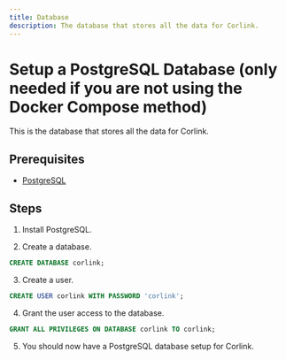 ```yaml
---
title: Database
description: The database that stores all the data for Corlink.
---
```


# Setup a PostgreSQL Database (only needed if you are not using the Docker Compose method)

This is the database that stores all the data for Corlink.

## Prerequisites

- [PostgreSQL](https://www.postgresql.org/download/)

## Steps

1. Install PostgreSQL.

2. Create a database.

```sql 
CREATE DATABASE corlink;
```

3. Create a user.

```sql
CREATE USER corlink WITH PASSWORD 'corlink';
```

4. Grant the user access to the database.

```sql 
GRANT ALL PRIVILEGES ON DATABASE corlink TO corlink;
```

5. You should now have a PostgreSQL database setup for Corlink.
